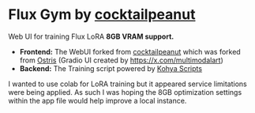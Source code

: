 # Flux Gym by [cocktailpeanut](https://github.com/cocktailpeanut/fluxgym)

Web UI for training Flux LoRA **8GB VRAM support.**

- **Frontend:** The WebUI forked from [cocktailpeanut](https://github.com/cocktailpeanut/fluxgym) which was forked from [Ostris](https://github.com/ostris/ai-toolkit) (Gradio UI created by https://x.com/multimodalart)
- **Backend:** The Training script powered by [Kohya Scripts](https://github.com/kohya-ss/sd-scripts)

I wanted to use colab for LoRA training but it appeared service limitations were being applied. As such I was hoping the 8GB optimization settings within the app file would help improve a local instance.
